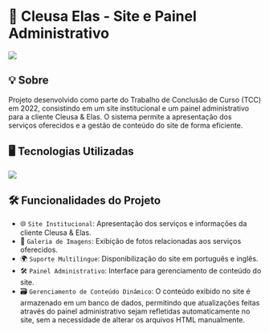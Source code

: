 <h1>💄 Cleusa Elas - Site e Painel Administrativo </h1> 
<img loading="lazy" src="https://img.shields.io/github/stars/DanielSouza2005/Cleusa-Elas?style=social"/> 

<h2>💡 Sobre</h2>
<p>Projeto desenvolvido como parte do Trabalho de Conclusão de Curso (TCC) em 2022, consistindo em um site institucional e um painel administrativo para a cliente Cleusa & Elas. O sistema permite a apresentação dos serviços oferecidos e a gestão de conteúdo do site de forma eficiente.</p> 

<h2>🖥️ Tecnologias Utilizadas</h2> 
<div align="left" dir="auto"> 
  <a href="https://skillicons.dev" rel="nofollow"> 
    <img src="https://skillicons.dev/icons?i=html,css,js,php,mysql" style="max-width: 100%;">
  </a> 
  <br> 
</div> 

<h2>🛠️ Funcionalidades do Projeto</h2>

- 🌐 <code>Site Institucional</code>: Apresentação dos serviços e informações da cliente Cleusa & Elas.
- 📸 <code>Galeria de Imagens</code>: Exibição de fotos relacionadas aos serviços oferecidos.
- 🌍 <code>Suporte Multilíngue</code>: Disponibilização do site em português e inglês.
- 🛠️ <code>Painel Administrativo</code>: Interface para gerenciamento de conteúdo do site.
- 🗃️ <code>Gerenciamento de Conteúdo Dinâmico</code>: O conteúdo exibido no site é armazenado em um banco de dados, permitindo que atualizações feitas através do painel administrativo sejam refletidas automaticamente no site, sem a necessidade de alterar os arquivos HTML manualmente.
